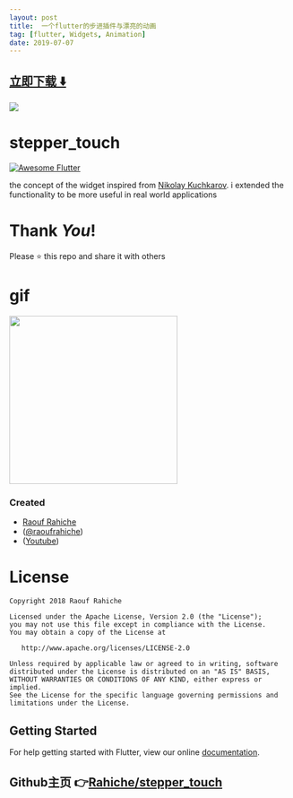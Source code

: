 ```yaml
---
layout: post
title:  一个flutter的步进插件与漂亮的动画
tag: [flutter, Widgets, Animation]
date: 2019-07-07
---
```


 


## [立即下载 ️⬇️ ](https://codeload.github.com/Rahiche/stepper_touch/zip/master) 


 
![](https://flutterawesome.com/content/images/2019/07/stepper_touch.gif)
 
>
> 
>

 
# stepper_touch
<a href="https://stackoverflow.com/questions/tagged/flutter?sort=votes">
   <img alt="Awesome Flutter" src="https://img.shields.io/badge/Awesome-Flutter-blue.svg?longCache=true&style=flat-square" />
</a>

 the concept of the widget inspired
 from [Nikolay Kuchkarov](https://dribbble.com/shots/3368130-Stepper-Touch).
 i extended  the functionality to be more useful in real world applications

# Thank _You_!
Please :star: this repo and share it with others

# gif
<img src="https://github.com/Rahiche/stepper_touch/blob/master/gif/steppergif.gif?raw=true" width="300"/>

### Created

* [Raouf Rahiche](https://github.com/Rahiche)
* ([@raoufrahiche](https://twitter.com/raoufrahiche))
* ([Youtube](https://www.youtube.com/channel/UCal0wCIwkxiKcrYPvBS6RiA))

# License

    Copyright 2018 Raouf Rahiche

    Licensed under the Apache License, Version 2.0 (the "License");
    you may not use this file except in compliance with the License.
    You may obtain a copy of the License at

       http://www.apache.org/licenses/LICENSE-2.0

    Unless required by applicable law or agreed to in writing, software
    distributed under the License is distributed on an "AS IS" BASIS,
    WITHOUT WARRANTIES OR CONDITIONS OF ANY KIND, either express or implied.
    See the License for the specific language governing permissions and
    limitations under the License.

## Getting Started

For help getting started with Flutter, view our online
[documentation](https://flutter.io/).

## Github主页 👉[Rahiche/stepper_touch](http://github.com/Rahiche/stepper_touch)